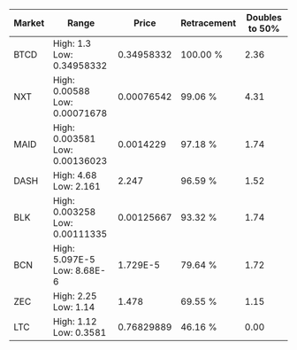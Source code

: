 | Market | Range | Price| Retracement | Doubles to 50% |
| --- | --- | --- | --- | --- |
| BTCD | High: 1.3<br />Low: 0.34958332 | 0.34958332 | 100.00 % | 2.36 |
| NXT | High: 0.00588<br />Low: 0.00071678 | 0.00076542 | 99.06 % | 4.31 |
| MAID | High: 0.003581<br />Low: 0.00136023 | 0.0014229 | 97.18 % | 1.74 |
| DASH | High: 4.68<br />Low: 2.161 | 2.247 | 96.59 % | 1.52 |
| BLK | High: 0.003258<br />Low: 0.00111335 | 0.00125667 | 93.32 % | 1.74 |
| BCN | High: 5.097E-5<br />Low: 8.68E-6 | 1.729E-5 | 79.64 % | 1.72 |
| ZEC | High: 2.25<br />Low: 1.14 | 1.478 | 69.55 % | 1.15 |
| LTC | High: 1.12<br />Low: 0.3581 | 0.76829889 | 46.16 % | 0.00 |
